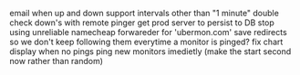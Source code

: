 email when up and down
support intervals other than "1 minute"
double check down's with remote pinger
get prod server to persist to DB
stop using unreliable namecheap forwareder for 'ubermon.com'
save redirects so we don't keep following them everytime a monitor is pinged?
fix chart display when no pings
ping new monitors imedietly (make the start second now rather than random)

